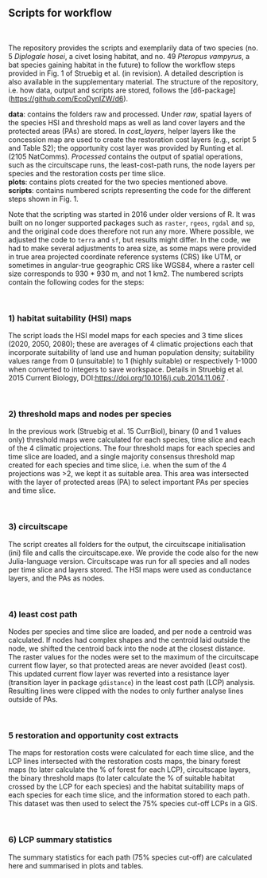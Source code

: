 ## Scripts for workflow

<br>

The repository provides the scripts and exemplarily data of two species (no. 5 *Diplogale hosei*, a civet losing habitat, and no. 49 *Pteropus vampyrus*, a bat species gaining habitat in the future) to follow the workflow steps provided in Fig. 1 of Struebig et al. (in revision). A detailed description is also available in the supplementary material. The structure of the repository, i.e. how data, output and scripts are stored, follows the [d6-package] (https://github.com/EcoDynIZW/d6). 
<br>

**data**: contains the folders raw and processed. Under *raw*, spatial layers of the species HSI and threshold maps as well as land cover layers and the protected areas (PAs) are stored. In *cost_layers*, helper layers like the concession map are used to create the restoration cost layers (e.g., script 5 and Table S2); the opportunity cost layer was provided by Runting et al. (2105 NatComms). *Processed* contains the output of spatial operations, such as the circuitscape runs, the least-cost-path runs, the node layers per species and the restoration costs per time slice.
<br>
**plots**: contains plots created for the two species mentioned above.
<br>
**scripts**: contains numbered scripts representing the code for the different steps shown in Fig. 1.
<br>

Note that the scripting was started in 2016 under older versions of R. It was built on no longer supported packages such as `raster`, `rgeos`, `rgdal` and `sp`, and the original code does therefore not run any more. Where possible, we adjusted the code to `terra` and `sf`, but results might differ. In the code, we had to make several adjustments to area size, as some maps were provided in true area projected coordinate reference systems (CRS) like UTM, or sometimes in angular-true geographic CRS like WGS84, where a raster cell size corresponds to 930 * 930 m, and not 1 km2. 
The numbered scripts contain the following codes for the steps:

<br>

### 1) habitat suitability (HSI) maps
The script loads the HSI model maps for each species and 3 time slices (2020, 2050, 2080); these are averages of 4 climatic projections each that incorporate suitability of land use and human population density; suitability values range from 0 (unsuitable) to 1 (highly suitable) or respectively 1-1000 when converted to integers to save workspace. Details in Struebig et al. 2015 Current Biology, DOI:https://doi.org/10.1016/j.cub.2014.11.067 .

<br>

### 2) threshold maps and nodes per species
In the previous work (Struebig et al. 15 CurrBiol), binary (0 and 1 values only) threshold maps were calculated for each species, time slice and each of the 4 climatic projections. The four threshold maps for each species and time slice are loaded, and a single majority consensus threshold map created for each species and time slice, i.e. when the sum of the 4 projections was >2, we kept it as suitable area. This area was intersected with the layer of protected areas (PA) to select important PAs per species and time slice.

<br>

### 3) circuitscape
The script creates all folders for the output, the circuitscape initialisation (ini) file and calls the circuitscape.exe. We provide the code also for the new Julia-language version. Circuitscape was run for all species and all nodes per time slice and layers stored. The HSI maps were used as conductance layers, and the PAs as nodes.

<br>

### 4) least cost path
Nodes per species and time slice are loaded, and per node a centroid was calculated. If nodes had complex shapes and the centroid laid outside the node, we shifted the centroid back into the node at the closest distance. The raster values for the nodes were set to the maximum of the circuitscape current flow layer, so that protected areas are never avoided (least cost). This updated current flow layer was reverted into a resistance layer (transition layer in package `gdistance`) in the least cost path (LCP) analysis. Resulting lines were clipped with the nodes to only further analyse lines outside of PAs. 

<br>

### 5 restoration and opportunity cost extracts
The maps for restoration costs were calculated for each time slice, and the LCP lines intersected with the restoration costs maps, the binary forest maps (to later calculate the % of forest for each LCP), circuitscape layers, the binary threshold maps (to later calculate the % of suitable habitat crossed by the LCP for each species) and the habitat suitability maps of each species for each time slice, and the information stored to each path. This dataset was then used to select the 75% species cut-off LCPs in a GIS.

<br>

### 6) LCP summary statistics
The summary statistics for each path (75% species cut-off) are calculated here and summarised in plots and tables.

